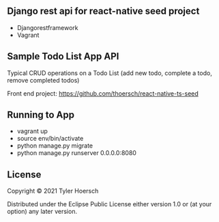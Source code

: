 ## Django rest api for react-native seed project

* Djangorestframework
* Vagrant

## Sample Todo List App API
Typical CRUD operations on a Todo List (add new todo, complete a todo, remove completed todos)

Front end project: https://github.com/thoersch/react-native-ts-seed

## Running to App

* vagrant up
* source env/bin/activate
* python manage.py migrate
* python manage.py runserver 0.0.0.0:8080

## License

Copyright © 2021 Tyler Hoersch

Distributed under the Eclipse Public License either version 1.0 or (at
your option) any later version.